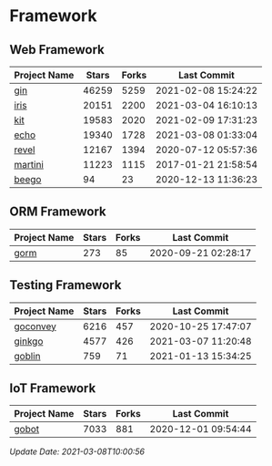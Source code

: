 # Framework

## Web Framework
| Project Name | Stars | Forks | Last Commit |
| ------------ | ----- | ----- | ----------- |
| [gin](https://github.com/gin-gonic/gin) | 46259 | 5259 | 2021-02-08 15:24:22 |
| [iris](https://github.com/kataras/iris) | 20151 | 2200 | 2021-03-04 16:10:13 |
| [kit](https://github.com/go-kit/kit) | 19583 | 2020 | 2021-02-09 17:31:23 |
| [echo](https://github.com/labstack/echo) | 19340 | 1728 | 2021-03-08 01:33:04 |
| [revel](https://github.com/revel/revel) | 12167 | 1394 | 2020-07-12 05:57:36 |
| [martini](https://github.com/go-martini/martini) | 11223 | 1115 | 2017-01-21 21:58:54 |
| [beego](https://github.com/astaxie/beego) | 94 | 23 | 2020-12-13 11:36:23 |

## ORM Framework
| Project Name | Stars | Forks | Last Commit |
| ------------ | ----- | ----- | ----------- |
| [gorm](https://github.com/jinzhu/gorm) | 273 | 85 | 2020-09-21 02:28:17 |

## Testing Framework
| Project Name | Stars | Forks | Last Commit |
| ------------ | ----- | ----- | ----------- |
| [goconvey](https://github.com/smartystreets/goconvey) | 6216 | 457 | 2020-10-25 17:47:07 |
| [ginkgo](https://github.com/onsi/ginkgo) | 4577 | 426 | 2021-03-07 11:20:48 |
| [goblin](https://github.com/franela/goblin) | 759 | 71 | 2021-01-13 15:34:25 |

## IoT Framework
| Project Name | Stars | Forks | Last Commit |
| ------------ | ----- | ----- | ----------- |
| [gobot](https://github.com/hybridgroup/gobot) | 7033 | 881 | 2020-12-01 09:54:44 |

*Update Date: 2021-03-08T10:00:56*